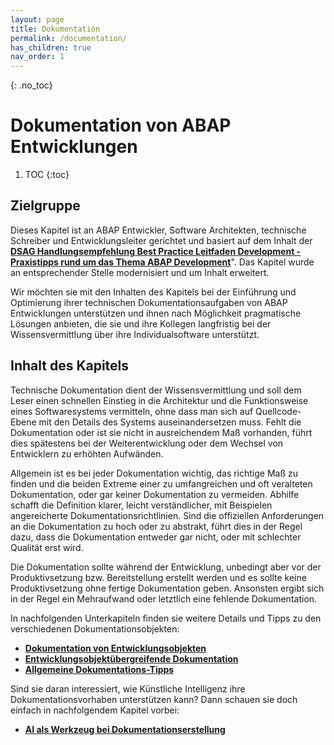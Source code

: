 ```yaml
---
layout: page
title: Dokumentation
permalink: /documentation/
has_children: true
nav_order: 1
---
```


{: .no_toc}
# Dokumentation von ABAP Entwicklungen

1. TOC
{:toc}

## Zielgruppe

Dieses Kapitel ist an ABAP Entwickler, Software Architekten, technische Schreiber und Entwicklungsleiter gerichtet und basiert auf dem Inhalt der [**DSAG Handlungsempfehlung Best Practice Leitfaden Development - Praxistipps rund um das Thema ABAP Development**](https://dsag.de/wp-content/uploads/2021/12/dsag_handlungsempfehlung_abap_2016_0.pdf)". Das Kapitel wurde an entsprechender Stelle modernisiert und um Inhalt erweitert.


Wir möchten sie mit den Inhalten des Kapitels bei der Einführung und Optimierung ihrer technischen Dokumentationsaufgaben von ABAP Entwicklungen unterstützen und ihnen nach Möglichkeit pragmatische Lösungen anbieten, die sie und ihre Kollegen langfristig bei der Wissensvermittlung über ihre Individualsoftware unterstützt.

## Inhalt des Kapitels

Technische Dokumentation dient der Wissensvermittlung und soll dem Leser einen schnellen Einstieg in die Architektur und die Funktionsweise eines Softwaresystems vermitteln, ohne dass man sich auf Quellcode-Ebene mit den Details des Systems auseinandersetzen muss. Fehlt die Dokumentation oder ist sie nicht in ausreichendem Maß vorhanden, führt dies spätestens bei der Weiterentwicklung oder dem Wechsel von Entwicklern zu erhöhten Aufwänden.

Allgemein ist es bei jeder Dokumentation wichtig, das richtige Maß zu finden und die beiden Extreme einer zu umfangreichen und oft veralteten Dokumentation, oder gar keiner Dokumentation zu vermeiden. Abhilfe schafft die Definition klarer, leicht verständlicher, mit Beispielen angereicherte Dokumentationsrichtlinien. Sind die offiziellen Anforderungen an die Dokumentation zu hoch oder zu abstrakt, führt dies in der Regel dazu, dass die Dokumentation entweder gar nicht, oder mit schlechter Qualität erst wird.

Die Dokumentation sollte während der Entwicklung, unbedingt aber vor der Produktivsetzung bzw. Bereitstellung erstellt werden und es sollte keine Produktivsetzung ohne fertige Dokumentation geben. Ansonsten ergibt sich in der Regel ein Mehraufwand oder letztlich eine fehlende Dokumentation.

In nachfolgenden Unterkapiteln finden sie weitere Details und Tipps zu den verschiedenen Dokumentationsobjekten:

- [**Dokumentation von Entwicklungsobjekten**](/ABAP-Leitfaden/documentation/dev_object_related_doc)
- [**Entwicklungsobjektübergreifende Dokumentation**](/ABAP-Leitfaden/documentation/non_dev_object_related_doc)
- [**Allgemeine Dokumentations-Tipps**](/ABAP-Leitfaden/documentation/documentation_tipps)


Sind sie daran interessiert, wie Künstliche Intelligenz ihre Dokumentationsvorhaben unterstützen kann? Dann schauen sie doch einfach in nachfolgendem Kapitel vorbei:
- [**AI als Werkzeug bei Dokumentationserstellung**](/ABAP-Leitfaden/artificial-intelligence/#ai-als-werkzeug-bei-dokumentationserstellung)
